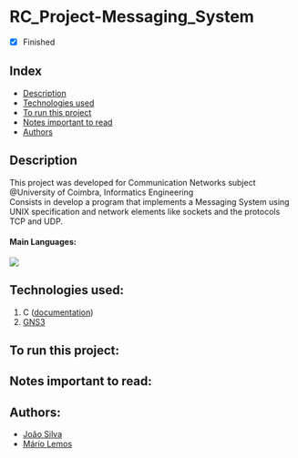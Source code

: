 # RC_Project-Messaging_System

- [x] Finished

## Index
- [Description](#description)
- [Technologies used](#technologies-used)
- [To run this project](#to-run-this-project)
- [Notes important to read](#notes-important-to-read)
- [Authors](#authors)

## Description
This project was developed for Communication Networks subject @University of Coimbra, Informatics Engineering <br>
Consists in develop a program that implements a Messaging System using UNIX specification and network elements like sockets and the protocols TCP and UDP.
#### Main Languages:
![](https://img.shields.io/badge/-C-333333?style=flat&logo=C%2B%2B&logoColor=5459E2) 

## Technologies used:
1. C ([documentation](https://devdocs.io/c/))
2. [GNS3](https://www.gns3.com/software/download)

## To run this project:

## Notes important to read:

## Authors:
- [João Silva](https://github.com/ikikara)
- [Mário Lemos](https://github.com/MrMarito)
